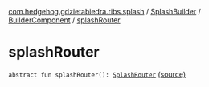 [com.hedgehog.gdzietabiedra.ribs.splash](../../index.md) / [SplashBuilder](../index.md) / [BuilderComponent](index.md) / [splashRouter](./splash-router.md)

# splashRouter

`abstract fun splashRouter(): `[`SplashRouter`](../../-splash-router/index.md) [(source)](https://github.com/asvid/GdzieTaBiedra/tree/master/app/src/main/java/com/hedgehog/gdzietabiedra/ribs/splash/SplashBuilder.kt#L98)